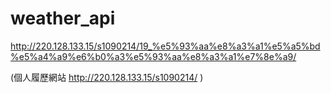 # weather_api
http://220.128.133.15/s1090214/19_%e5%93%aa%e8%a3%a1%e5%a5%bd%e5%a4%a9%e6%b0%a3%e5%93%aa%e8%a3%a1%e7%8e%a9/

(個人履歷網站 http://220.128.133.15/s1090214/ )
